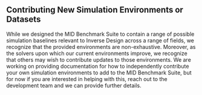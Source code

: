 Contributing New Simulation Environments or Datasets
-----

While we designed the MID Benchmark Suite to contain a range of possible simulation baselines relevant to Inverse Design across a range of fields, we recognize that the provided environments are non-exhaustive. Moreover, as the solvers upon which our current environments improve, we recognize that others may wish to contribute updates to those environments. We are working on providing documentation for how to independently contribute your own simulation environments to add to the MID Benchmark Suite, but for now if you are interested in helping with this, reach out to the development team and we can provide further details.
